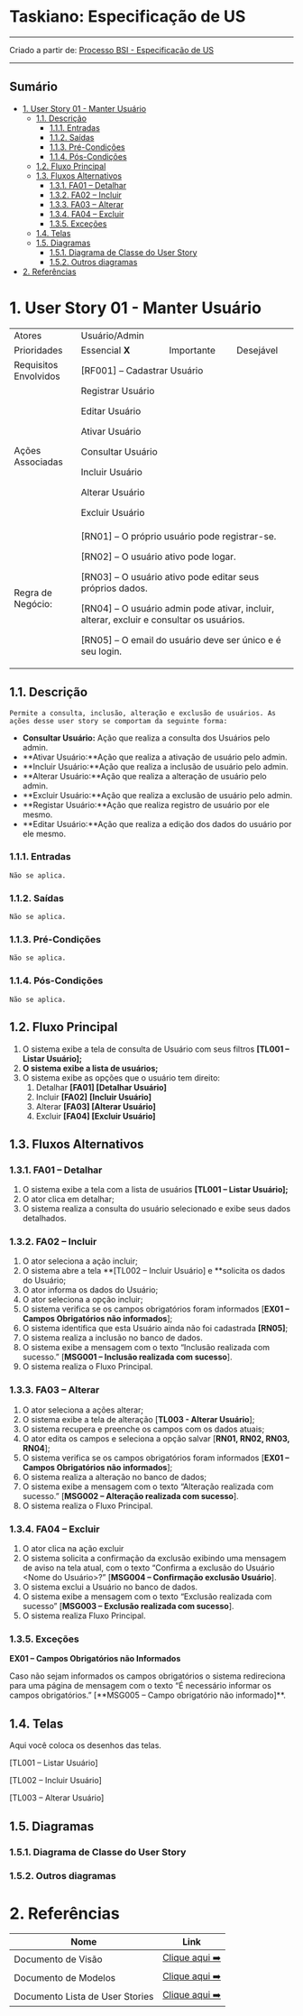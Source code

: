 <h1>Taskiano: Especificação de US</h1>

---

Criado a partir de: [Processo BSI - Especificação de US](https://docs.google.com/document/d/1-WXKp-wji_fbTiIKF1e136S4nbK9cx4UWCfqtuOZWAQ/edit)

---

<h2>Sumário</h2>

- [1. User Story 01 - Manter Usuário](#1-user-story-01---manter-usuário)
  - [1.1. Descrição](#11-descrição)
    - [1.1.1. Entradas](#111-entradas)
    - [1.1.2. Saídas](#112-saídas)
    - [1.1.3. Pré-Condições](#113-pré-condições)
    - [1.1.4. Pós-Condições](#114-pós-condições)
  - [1.2. Fluxo Principal](#12-fluxo-principal)
  - [1.3. Fluxos Alternativos](#13-fluxos-alternativos)
    - [1.3.1. FA01 – Detalhar](#131-fa01--detalhar)
    - [1.3.2. FA02 – Incluir](#132-fa02--incluir)
    - [1.3.3. FA03 – Alterar](#133-fa03--alterar)
    - [1.3.4. FA04 – Excluir](#134-fa04--excluir)
    - [1.3.5. Exceções](#135-exceções)
  - [1.4. Telas](#14-telas)
  - [1.5. Diagramas](#15-diagramas)
    - [1.5.1. Diagrama de Classe do User Story](#151-diagrama-de-classe-do-user-story)
    - [1.5.2. Outros diagramas](#152-outros-diagramas)
- [2. Referências](#2-referências)

# 1. User Story 01 - Manter Usuário

<table>
  <tr>
   <td>Atores</td>
   <td>Usuário/Admin</td>
   <td></td>
   <td></td>
  </tr>
  <tr>
   <td>Prioridades</td>
   <td>Essencial <strong>X</strong></td>
   <td>Importante</td>
   <td>Desejável</td>
  </tr>
  <tr>
   <td>Requisitos Envolvidos</td>
   <td colspan="3" >[RF001] – Cadastrar Usuário</td>
  </tr>
  <tr>
   <td>Ações Associadas</td>
   <td colspan="3" >Registrar Usuário
    <p>Editar Usuário
    <p>Ativar Usuário
    <p>Consultar Usuário
    <p>Incluir Usuário
    <p>Alterar Usuário
    <p>Excluir Usuário
   </td>
  </tr>
  <tr>
   <td>Regra de Negócio:</td>
   <td colspan="3" >[RN01] – O próprio usuário pode registrar-se.
    <p>[RN02] – O usuário ativo pode logar.
    <p>[RN03] – O usuário ativo pode editar seus próprios dados.
    <p>[RN04] – O usuário admin pode ativar, incluir, alterar, excluir e consultar os usuários.
    <p>[RN05] – O email do usuário deve ser único e é seu login.
   </td>
  </tr>
</table>

## 1.1. Descrição

    Permite a consulta, inclusão, alteração e exclusão de usuários. As ações desse user story se comportam da seguinte forma:

- **Consultar Usuário:** Ação que realiza a consulta dos Usuários pelo admin.
- **Ativar Usuário:**Ação que realiza a ativação de usuário pelo admin.
- **Incluir Usuário:**Ação que realiza a inclusão de usuário pelo admin.
- **Alterar Usuário:**Ação que realiza a alteração de usuário pelo admin.
- **Excluir Usuário:**Ação que realiza a exclusão de usuário pelo admin.
- **Registar Usuário:**Ação que realiza registro de usuário por ele mesmo.
- **Editar Usuário:**Ação que realiza a edição dos dados do usuário por ele mesmo.

### 1.1.1. Entradas

    Não se aplica.

### 1.1.2. Saídas

    Não se aplica.

### 1.1.3. Pré-Condições

    Não se aplica.

### 1.1.4. Pós-Condições

    Não se aplica.

## 1.2. Fluxo Principal

1. O sistema exibe a tela de consulta de Usuário com seus filtros **[TL001 – Listar Usuário];**
2. **O sistema exibe a lista de usuários;**
3. O sistema exibe as opções que o usuário tem direito:
   1. Detalhar **[FA01] [Detalhar Usuário]**
   2. Incluir **[FA02]** **[Incluir Usuário]**
   3. Alterar **[FA03] [Alterar Usuário]**
   4. Excluir **[FA04] [Excluir Usuário]**

## 1.3. Fluxos Alternativos

### 1.3.1. FA01 – Detalhar

1. O sistema exibe a tela com a lista de usuários **[TL001 – Listar Usuário];**
2. O ator clica em detalhar;
3. O sistema realiza a consulta do usuário selecionado e exibe seus dados detalhados.

### 1.3.2. FA02 – Incluir

1. O ator seleciona a ação incluir;
2. O sistema abre a tela **[TL002 – Incluir Usuário] e **solicita os dados do Usuário;
3. O ator informa os dados do Usuário;
4. O ator seleciona a opção incluir;
5. O sistema verifica se os campos obrigatórios foram informados [**EX01 – Campos Obrigatórios não informados**];
6. O sistema identifica que esta Usuário ainda não foi cadastrada **[RN05]**;
7. O sistema realiza a inclusão no banco de dados.
8. O sistema exibe a mensagem com o texto “Inclusão realizada com sucesso.” [**MSG001 – Inclusão realizada com sucesso**].
9. O sistema realiza o Fluxo Principal.

### 1.3.3. FA03 – Alterar

1. O ator seleciona a ações alterar;
2. O sistema exibe a tela de alteração [**TL003 - Alterar Usuário**];
3. O sistema recupera e preenche os campos com os dados atuais;
4. O ator edita os campos e seleciona a opção salvar [**RN01, RN02, RN03, RN04**];
5. O sistema verifica se os campos obrigatórios foram informados [**EX01 – Campos Obrigatórios não informados**];
6. O sistema realiza a alteração no banco de dados;
7. O sistema exibe a mensagem com o texto “Alteração realizada com sucesso.” [**MSG002 – Alteração realizada com sucesso**].
8. O sistema realiza o Fluxo Principal.

### 1.3.4. FA04 – Excluir

1. O ator clica na ação excluir
2. O sistema solicita a confirmação da exclusão exibindo uma mensagem de aviso na tela atual, com o texto “Confirma a exclusão do Usuário &lt;Nome do Usuário>?” [**MSG004 – Confirmação exclusão Usuário**].
3. O sistema exclui a Usuário no banco de dados.
4. O sistema exibe a mensagem com o texto “Exclusão realizada com sucesso” [**MSG003 – Exclusão realizada com sucesso**].
5. O sistema realiza Fluxo Principal.

### 1.3.5. Exceções

**EX01 – Campos Obrigatórios não Informados**

Caso não sejam informados os campos obrigatórios o sistema redireciona para uma página de mensagem com o texto “É necessário informar os campos obrigatórios.” [**MSG005 – Campo obrigatório não informado]\*\*.

## 1.4. Telas

Aqui você coloca os desenhos das telas.

[TL001 – Listar Usuário]

[TL002 – Incluir Usuário]

[TL003 – Alterar Usuário]

## 1.5. Diagramas

### 1.5.1. Diagrama de Classe do User Story

### 1.5.2. Outros diagramas

# 2. Referências

| Nome                            | Link                                   |
| ------------------------------- | -------------------------------------- |
| Documento de Visão              | [Clique aqui ➡️](./doc-visao.md)       |
| Documento de Modelos            | [Clique aqui ➡️](./doc-modelos.md)     |
| Documento Lista de User Stories | [Clique aqui ➡️](./doc-userstories.md) |
